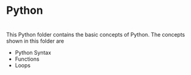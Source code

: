 # Python
#
This Python folder contains the basic concepts of Python. The concepts shown in this folder are
* Python Syntax
* Functions
* Loops
